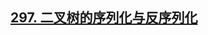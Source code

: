 



## [297. 二叉树的序列化与反序列化](https://leetcode-cn.com/problems/serialize-and-deserialize-binary-tree/)

